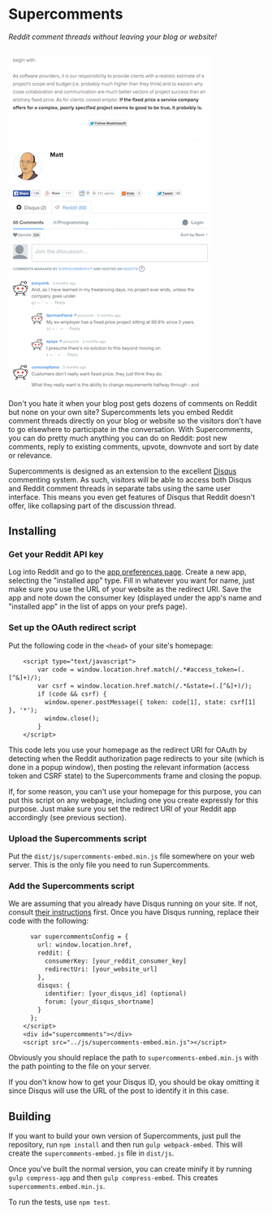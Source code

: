 # Supercomments
*Reddit comment threads without leaving your blog or website!*

![Screenshot](screenshots/screenshot1.png)
---

Don't you hate it when your blog post gets dozens of comments on Reddit but none on your own site? Supercomments lets you embed Reddit comment threads directly on your blog or website so the visitors don't have to go elsewhere to participate in the conversation. With Supercomments, you can do pretty much anything you can do on Reddit: post new comments, reply to existing comments, upvote, downvote and sort by date or relevance.

Supercomments is designed as an extension to the excellent [Disqus](http://www.disqus.com) commenting system. As such, visitors will be able to access both Disqus and Reddit comment threads in separate tabs using the same user interface. This means you even get features of Disqus that Reddit doesn't offer, like collapsing part of the discussion thread.

## Installing

### Get your Reddit API key
Log into Reddit and go to the [app preferences page](https://www.reddit.com/prefs/apps/). Create a new app, selecting the "installed app" type. Fill in whatever you want for name, just make sure you use the URL of your website as the redirect URI. Save the app and note down the consumer key (displayed under the app's name and "installed app" in the list of apps on your prefs page).

### Set up the OAuth redirect script
Put the following code in the `<head>` of your site's homepage:

```
    <script type="text/javascript">
        var code = window.location.href.match(/.*#access_token=(.[^&]+)/);
        var csrf = window.location.href.match(/.*&state=(.[^&]+)/);
        if (code && csrf) {
          window.opener.postMessage({ token: code[1], state: csrf[1] }, '*');
          window.close();
        }
    </script>
```

This code lets you use your homepage as the redirect URI for OAuth by detecting when the Reddit authorization page redirects to your site (which is done in a popup window), then posting the relevant information (access token and CSRF state) to the Supercomments frame and closing the popup.

If, for some reason, you can't use your homepage for this purpose, you can put this script on any webpage, including one you create expressly for this purpose. Just make sure you set the redirect URI of your Reddit app accordingly (see previous section).

### Upload the Supercomments script
Put the `dist/js/supercomments-embed.min.js` file somewhere on your web server. This is the only file you need to run Supercomments.

### Add the Supercomments script
We are assuming that you already have Disqus running on your site. If not, consult [their instructions](https://javascripting.disqus.com/admin/install/) first. Once you have Disqus running, replace their code with the following:

```
      var supercommentsConfig = {
        url: window.location.href,
        reddit: {
          consumerKey: [your_reddit_consumer_key]
          redirectUri: [your_website_url]
        },
        disqus: {
          identifier: [your_disqus_id] (optional)
          forum: [your_disqus_shortname]
        }
      };
    </script>
    <div id="supercomments"></div>
    <script src="../js/supercomments-embed.min.js"></script>
```

Obviously you should replace the path to `supercomments-embed.min.js` with the path pointing to the file on your server.

If you don't know how to get your Disqus ID, you should be okay omitting it since Disqus will use the URL of the post to identify it in this case.

## Building

If you want to build your own version of Supercomments, just pull the repository, run `npm install` and then run `gulp webpack-embed`. This will create the `supercomments-embed.js` file in `dist/js`.

Once you've built the normal version, you can create minify it by running `gulp compress-app` and then `gulp compress-embed`. This creates `supercomments.embed.min.js`.

To run the tests, use `npm test`.
